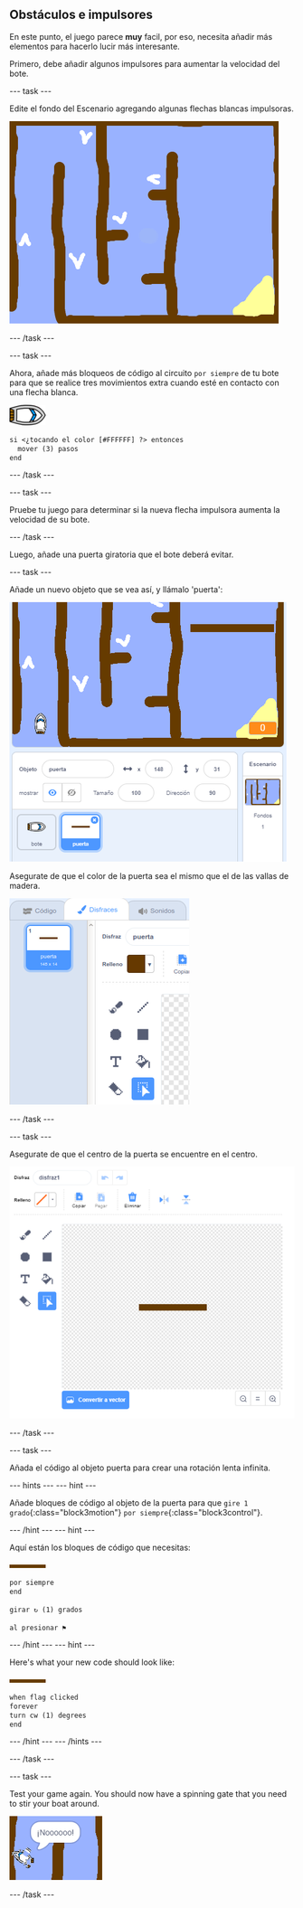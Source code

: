 ## Obstáculos e impulsores

En este punto, el juego parece **muy** facil, por eso, necesita añadir más elementos para hacerlo lucir más interesante.

Primero, debe añadir algunos impulsores para aumentar la velocidad del bote.

\--- task \---

Edite el fondo del Escenario agregando algunas flechas blancas impulsoras.

![screenshot](images/boat-boost.png)

\--- /task \---

\--- task \---

Ahora, añade más bloqueos de código al circuito `por siempre` de tu bote para que se realice tres movimientos extra cuando esté en contacto con una flecha blanca.

![boat-sprite](images/boat_resize.png)

```blocks3
si <¿tocando el color [#FFFFFF] ?> entonces 
  mover (3) pasos
end
```

\--- /task \---

\--- task \---

Pruebe tu juego para determinar si la nueva flecha impulsora aumenta la velocidad de su bote.

\--- /task \---

Luego, añade una puerta giratoria que el bote deberá evitar.

\--- task \---

Añade un nuevo objeto que se vea así, y llámalo 'puerta':

![screenshot](images/boat-gate.png)

Asegurate de que el color de la puerta sea el mismo que el de las vallas de madera.

![screenshot](images/brown-hsv.png)

\--- /task \---

\--- task \---

Asegurate de que el centro de la puerta se encuentre en el centro.

![screenshot](images/boat-center.png)

\--- /task \---

\--- task \---

Añada el código al objeto puerta para crear una rotación lenta infinita.

\--- hints \--- \--- hint \---

Añade bloques de código al objeto de la puerta para que `gire 1 grado`{:class="block3motion"} `por siempre`{:class="block3control"}.

\--- /hint \--- \--- hint \---

Aquí están los bloques de código que necesitas:

![gate](images/gate.png)

```blocks3
por siempre
end

girar ↻ (1) grados

al presionar ⚑
```

\--- /hint \--- \--- hint \---

Here's what your new code should look like:

![gate](images/gate.png)

```blocks3
when flag clicked
forever
turn cw (1) degrees
end
```

\--- /hint \--- \--- /hints \---

\--- /task \---

\--- task \---

Test your game again. You should now have a spinning gate that you need to stir your boat around.

![screenshot](images/boat-gate-test.png)

\--- /task \---